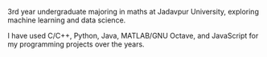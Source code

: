 3rd year undergraduate majoring in maths at Jadavpur University, exploring machine learning and data science. 

I have used C/C++, Python, Java, MATLAB/GNU Octave, and JavaScript for my programming projects over the years.
